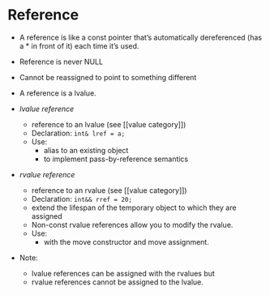 # Reference

- A reference is like a const pointer that’s automatically dereferenced (has a * in front of it) each time it’s used.
- Reference is never NULL
- Cannot be reassigned to point to something different
- A reference is a lvalue.

- *lvalue reference*
    - reference to an lvalue (see [[value category]])
    - Declaration: `int& lref = a;`
    - Use:
        - alias to an existing object
        - to implement pass-by-reference semantics

- *rvalue reference*
    - reference to an rvalue (see [[value category]])
    - Declaration: `int&& rref = 20;`
    - extend the lifespan of the temporary object to which they are assigned
    - Non-const rvalue references allow you to modify the rvalue.
    - Use:
        - with the move constructor and move assignment.

- Note:
    - lvalue references can be assigned with the rvalues but 
    - rvalue references cannot be assigned to the lvalue. 